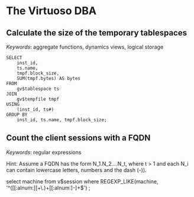 The Virtuoso DBA
===

## Calculate the size of the temporary tablespaces

*Keywords*: aggregate functions, dynamics views, logical storage

    SELECT
        inst_id,
        ts.name,
        tmpf.block_size,
        SUM(tmpf.bytes) AS bytes
    FROM
        gv$tablespace ts
    JOIN
        gv$tempfile tmpf
    USING
        (inst_id, ts#)
    GROUP BY
        inst_id, ts.name, tmpf.block_size;

## Count the client sessions with a FQDN

*Keywords*: regular expressions

Hint: Assume a FQDN has the form N_1.N_2….N_t, where t > 1 and each N_i can contain lowercase letters, numbers and the dash (-)).
 
select machine   from v$session where  REGEXP_LIKE(machine, '^([[:alnum:]]+\.)+[[:alnum:]-]+$') ;

<!-- vim: set fenc=utf-8 spell spl=en: ts=4 sw=4 filetype=markdown -->
